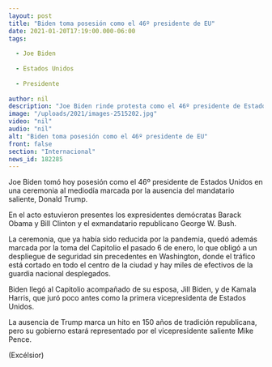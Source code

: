 ```yaml
---
layout: post
title: "Biden toma posesión como el 46º presidente de EU"
date: 2021-01-20T17:19:00.000-06:00
tags:
  
  - Joe Biden
  
  - Estados Unidos
  
  - Presidente
  
author: nil
description: "Joe Biden rinde protesta como el 46º presidente de Estados Unidos en una ceremonia al mediodía marcada por la ausencia del mandatario saliente, Donald Trump"
image: "/uploads/2021/images-2515202.jpg"
video: "nil"
audio: "nil"
alt: "Biden toma posesión como el 46º presidente de EU"
front: false
section: "Internacional"
news_id: 182285
---
```


Joe Biden tomó hoy posesión como el 46º presidente de Estados Unidos en una ceremonia al mediodía marcada por la ausencia del mandatario saliente, Donald Trump.

En el acto estuvieron presentes los expresidentes demócratas Barack Obama y Bill Clinton y el exmandatario republicano George W. Bush.

La ceremonia, que ya había sido reducida por la pandemia, quedó además marcada por la toma del Capitolio el pasado 6 de enero, lo que obligó a un despliegue de seguridad sin precedentes en Washington, donde el tráfico está cortado en todo el centro de la ciudad y hay miles de efectivos de la guardia nacional desplegados.

Biden llegó al Capitolio acompañado de su esposa, Jill Biden, y de Kamala Harris, que juró poco antes como la primera vicepresidenta de Estados Unidos.

La ausencia de Trump marca un hito en 150 años de tradición republicana, pero su gobierno estará representado por el vicepresidente saliente Mike Pence.

(Excélsior)
